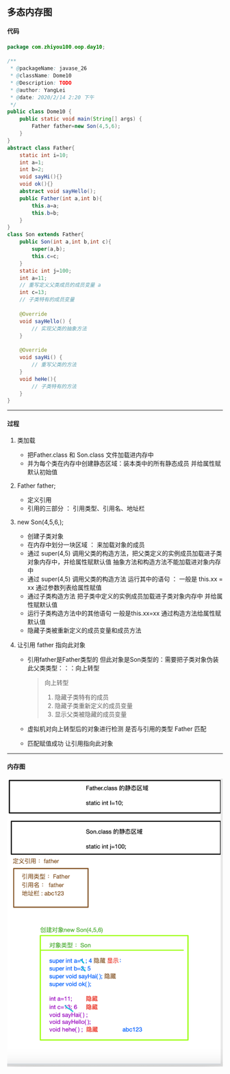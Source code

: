 ## 多态内存图
#### 代码
```java
package com.zhiyou100.oop.day10;

/**
 * @packageName: javase_26
 * @className: Dome10
 * @Description: TODO
 * @author: YangLei
 * @date: 2020/2/14 2:20 下午
 */
public class Dome10 {
    public static void main(String[] args) {
        Father father=new Son(4,5,6);
    }
}
abstract class Father{
    static int i=10;
    int a=1;
    int b=2;
    void sayHi(){}
    void ok(){}
    abstract void sayHello();
    public Father(int a,int b){
        this.a=a;
        this.b=b;
    }
}
class Son extends Father{
    public Son(int a,int b,int c){
        super(a,b);
        this.c=c;
    }
    static int j=100;
    int a=11;
    // 重写定义父类成员的成员变量 a
    int c=13; 
    // 子类特有的成员变量

    @Override
    void sayHello() {
        // 实现父类的抽象方法
    }

    @Override
    void sayHi() {
        // 重写父类的方法
    }
    void heHe(){
        // 子类特有的方法
    }
}
```
***
#### 过程
1. 类加载 
    * 把Father.class 和 Son.class 文件加载进内存中
    * 并为每个类在内存中创建静态区域：装本类中的所有静态成员 并给属性赋默认初始值
    
1. Father father;
    * 定义引用
    * 引用的三部分 ： 引用类型、引用名、地址栏
    
1. new Son(4,5,6,);
    * 创建子类对象
    * 在内存中划分一块区域 ： 来加载对象的成员
    * 通过 super(4,5) 调用父类的构造方法，把父类定义的实例成员加载进子类对象内存中，并给属性赋默认值 抽象方法和构造方法不能加载进对象内存中
    * 通过 super(4,5) 调用父类的构造方法 运行其中的语句 ： 一般是 this.xx = xx 通过参数列表给属性赋值
    * 通过子类构造方法 把子类中定义的实例成员加载进子类对象内存中 并给属性赋默认值
    * 运行子类构造方法中的其他语句 一般是this.xx=xx 通过构造方法给属性赋默认值
    * 隐藏子类被重新定义的成员变量和成员方法
    
1. 让引用 father 指向此对象
    * 引用father是Father类型的 但此对象是Son类型的：需要把子类对象伪装此父类类型：：：向上转型
        > 向上转型
        > 1. 隐藏子类特有的成员
        > 1. 隐藏子类重新定义的成员变量
        > 1. 显示父类被隐藏的成员变量

    * 虚拟机对向上转型后的对象进行检测 是否与引用的类型 Father 匹配
    * 匹配赋值成功 让引用指向此对象
***
#### 内存图
![多态内存图](https://github.com/1123Javayanglei/myPicture/blob/master/images/%E5%A4%9A%E6%80%81%E5%86%85%E5%AD%98%E5%9B%BE.png)